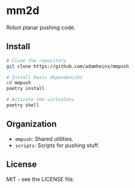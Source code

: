 # mm2d

Robot planar pushing code.

## Install

```bash
# Clone the repository
git clone https://github.com/adamheins/mmpush

# Install basic dependencies
cd mmpush
poetry install

# Activate the virtualenv
poetry shell 
```

## Organization

* `mmpush`: Shared utilities.
* `scripts`: Scripts for pushing stuff.

## License

MIT - see the LICENSE file.
